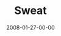 ---
layout: message
category: message
series: "The Drive"
title: "Sweat"
date: 2008-01-27-00-00
message_id: 480
audio: "http://s3.amazonaws.com/crossroads-media/messages/audio/The_Drive_04_Sweat_01-27-08_Brian_Tome_webaudio.mp3"
audio-duration: "33:44"
tag: 
 - the-drive
 - sweat
 - work
 - work-ethic
explicit: false
---